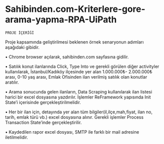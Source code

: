 # Sahibinden.com-Kriterlere-gore-arama-yapma-RPA-UiPath

	PROJE İÇERİĞİ
  
Proje kapsamında geliştirilmesi beklenen örnek senaryonun adımları aşağıdaki gibidir.

• Chrome browser açılarak, sahibinden.com sayfasına gidilir.

• Satılık konut ilanlarında Click, Type Into ve gerekli görülen diğer activityler kullanılarak, İstanbul/Kadıköy ilçesinde yer alan 1.000.000₺- 2.000.000₺ arası, 0-10 yaş arası, Emlak Ofisinden ilan verilmiş satılık olan konutlar aratılır. 

• Arama sonucunda gelen ilanların, Data Scraping kullanılarak ilan listesi harici bir excel dosyasına yazdırılır. İşlemler ReFramework yapısında Init State’i içerisinde gerçekleştirilmelidir. 

• Her bir ilan için, detayında yer alan tüm bilgiler(il,ilçe,mah,fiyat, ilan no, tarih, emlak türü vb.) excel dosyasına alınır. Gerekli işlemler Process Transaction State’inde gerçekleştirilir.

• Kaydedilen rapor excel dosyası, SMTP ile farklı bir mail adresine iletilmelidir.
